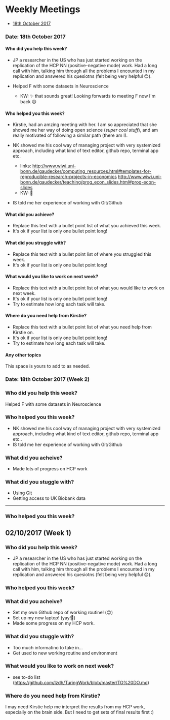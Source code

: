# Weekly Meetings

* [18th October 2017](#date-18th-october-2017)

### Date: 18th October 2017

#### Who did you help this week?
* JP a researcher in the US who has just started working on the replication of the HCP NN (positive-negative mode) work. 
Had a long call with him, talking him through all the problems I encounted in my replication and answered his quesiotns (felt being very helpful 😊).

* Helped F with some datasets in Neuroscience
  * KW: :sparkles: that sounds great! Looking forwards to meeting F now I'm back :smile:
  
#### Who helped you this week?
* Kirstie, had an amzing meeting with her. I am so appreciated that she showed me her way of doing open science 
(*super cool stuff*), and am really motivated of following a similar path (there am I).

* NK showed me his cool way of managing project with very systemized approach, including what kind of text editor, github repo, terminal app etc.
  * links: http://www.wiwi.uni-bonn.de/gaudecker/computing_resources.html#templates-for-reproducible-research-projects-in-economics http://www.wiwi.uni-bonn.de/gaudecker/teaching/prog_econ_slides.html#prog-econ-slides
  * KW: :raised_hands:
  
* IS told me her experience of working with Git/Github

#### What did you achieve?

* Replace this text with a bullet point list of what you achieved this week.
* It's ok if your list is only one bullet point long!

#### What did you struggle with?

* Replace this text with a bullet point list of where you struggled this week.
* It's ok if your list is only one bullet point long!

#### What would you like to work on next week?

* Replace this text with a bullet point list of what you would like to work on next week.
* It's ok if your list is only one bullet point long!
* Try to estimate how long each task will take.

#### Where do you need help from Kirstie?

* Replace this text with a bullet point list of what you need help from Kirstie on.
* It's ok if your list is only one bullet point long!
* Try to estimate how long each task will take.

#### Any other topics

This space is yours to add to as needed.


### Date: 18th October 2017 (Week 2)
### Who did you help this week?
Helped F with some datasets in Neuroscience

### Who helped you this week?
* NK showed me his cool way of managing project with very systemized approach, including what kind of text editor, github repo, terminal app etc..
* IS told me her experience of working with Git/Github

### What did you acheive?
* Made lots of progress on HCP work

### What did you stuggle with?
* Using Git
* Getting access to UK Biobank data


______

### Who helped you this week?

## 02/10/2017 (Week 1)

### Who did you help this week?
* JP a researcher in the US who has just started working on the replication of the HCP NN (positive-negative mode) work. 
Had a long call with him, talking him through all the problems I encounted in my replication and answered his quesiotns (felt being very helpful 😊).


### Who helped you this week?



### What did you acheive?
* Set my own Github repo of working routine! (😊)
* Set up my new laptop! (yay!👏) 
* Made some progress on my HCP work.

### What did you stuggle with?
* Too much informatino to take in...
* Get used to new working routine and environment


### What would you like to work on next week?
* see to-do list (https://github.com/lzdh/TuringWork/blob/master/TO%20DO.md)


### Where do you need help from Kirstie?
I may need Kirstie help me interpret the results from my HCP work, especially on the brain side. But I need to get sets of final results first :)
